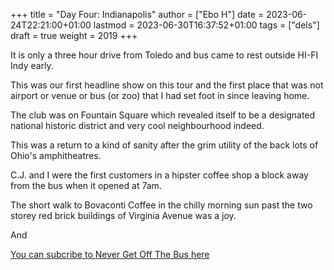 +++
title = "Day Four: Indianapolis"
author = ["Ebo H"]
date = 2023-06-24T22:21:00+01:00
lastmod = 2023-06-30T16:37:52+01:00
tags = ["dels"]
draft = true
weight = 2019
+++

It is only a three hour drive from Toledo and bus came to rest outside HI-FI Indy early.

This was our first headline show on this tour and the first place that was not airport or venue or bus (or zoo) that I had set foot in since leaving home.

The club was on Fountain Square which revealed itself to be a designated national historic district and very cool neighbourhood indeed.

This was a return to a kind of sanity after the grim utility of the back lots of Ohio's amphitheatres.

C.J. and I were the first customers in a hipster coffee shop a block away from the bus when it opened at 7am.

The short walk to Bovaconti Coffee in the chilly morning sun past the two storey red brick buildings of Virginia Avenue was a joy.

And

[You can subcribe to Never Get Off The Bus here](https://never-get-off-the-bus.ghost.io/#/portal/)
